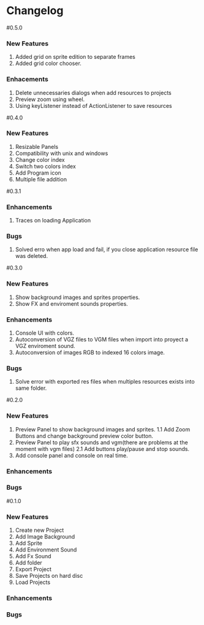 Changelog
=========

#0.5.0

### New Features
1. Added grid on sprite edition to separate frames
2. Added grid color chooser.

### Enhacements
1. Delete unnecessaries dialogs when add resources to projects
2. Preview zoom using wheel.
3. Using keyListener instead of ActionListener to save resources

#0.4.0

### New Features
1. Resizable Panels
2. Compatibility with unix and windows
3. Change color index
4. Switch two colors index
5. Add Program icon
6. Multiple file addition

#0.3.1

### Enhancements
1. Traces on loading Application 

### Bugs
1. Solved erro when app load and fail, if you close application resource file was deleted.

#0.3.0

### New Features
1. Show background images and sprites properties.
2. Show FX and enviroment sounds properties.

### Enhancements
1. Console UI with colors.
2. Autoconversion of VGZ files to VGM files when import into proyect a VGZ enviroment sound.
3. Autoconversion of images RGB to indexed 16 colors image. 

### Bugs
1. Solve error with exported res files when multiples resources exists into same folder.

#0.2.0

### New Features
1. Preview Panel to show background images and sprites.
1.1 Add Zoom Buttons and change background preview color button.
2. Preview Panel to play sfx sounds and vgm(there are problems at the moment with vgm files)
2.1 Add buttons play/pause and stop sounds.
3. Add console panel and console on real time.

### Enhancements
### Bugs

#0.1.0

### New Features
1. Create new Project
2. Add Image Background
3. Add Sprite
4. Add Environment Sound
5. Add Fx Sound
6. Add folder
7. Export Project
8. Save Projects on hard disc
9. Load Projects

### Enhancements
### Bugs